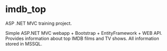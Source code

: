 # imdb_top
ASP .NET MVC training project. 

Simple ASP.NET MVC webapp + Bootstrap + EntityFramework + WEB API.
Provides information about top IMDB films and TV shows. All information stored in MSSQL.  
